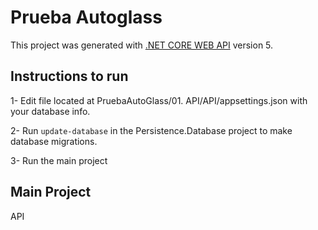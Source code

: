 # Prueba Autoglass

This project was generated with [.NET CORE WEB API](https://docs.microsoft.com/es-mx/aspnet/core/?view=aspnetcore-6.0) version 5.

## Instructions to run

1- Edit file located at PruebaAutoGlass/01. API/API/appsettings.json with your database info.

2- Run `update-database` in the Persistence.Database project to make database migrations.

3- Run the main project

## Main Project

API
